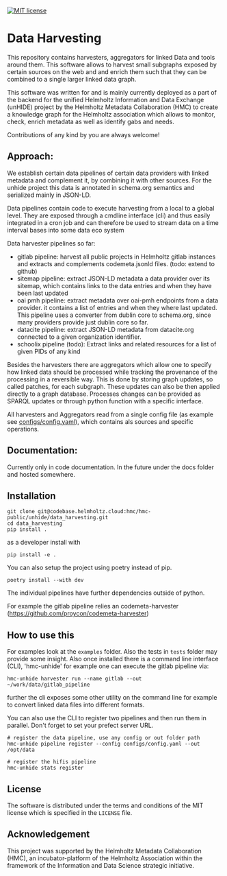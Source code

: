 [![MIT license](https://img.shields.io/badge/license-MIT-blue.svg)](LICENSE)
# Data Harvesting

This repository contains harvesters, aggregators for linked Data and tools around them. 
This software allows to harvest small subgraphs exposed by certain sources on the web and
and enrich them such that they can be combined to a single larger linked data graph. 

This software was written for and is mainly currently deployed as a part of the backend for the unified Helmholtz Information and Data Exchange (unHIDE) project by the Helmholtz Metadata Collaboration (HMC) to create
a knowledge graph for the Helmholtz association which allows to monitor, check, enrich metadata as well as
identify gabs and needs.

Contributions of any kind by you are always welcome!

## Approach:

We establish certain data pipelines of certain data providers with linked metadata and complement it, by combining it with other sources. For the unhide project this data is annotated in schema.org semantics and serialized mainly in JSON-LD.

Data pipelines contain code to execute harvesting from a local to a global level. 
They are exposed through a cmdline interface (cli) and thus easily integrated in a cron job and can therefore be used to stream data on a time interval bases into some data eco system

Data harvester pipelines so far:
- gitlab pipeline: harvest all public projects in Helmholtz gitlab instances and extracts and complements codemeta.jsonld files. (todo: extend to github)
- sitemap pipeline: extract JSON-LD metadata a data provider over its sitemap, which contains links to the data entries and when they have been last updated
- oai pmh pipeline: extract metadata over oai-pmh endpoints from a data provider. it contains a list of entries and when they where last updated. This pipeline uses a converter from dublin core to schema.org, since many providers provide just dublin core so far.
- datacite pipeline: extract JSON-LD metadata from datacite.org connected to a given organization identifier.
- schoolix pipeline (todo): Extract links and related resources for a list of given PIDs of any kind

Besides the harvesters there are aggregators which allow one to specify how linked data should be processed while tracking the provenance of the processing in a reversible way. This is done by storing graph updates, so called patches, for each subgraph. These updates can also be then applied directly to a graph database. Processes changes can be provided as SPARQL updates or through python function with a specific interface.

All harvesters and Aggregators read from a single config file (as example see [configs/config.yaml](https://codebase.helmholtz.cloud/hmc/hmc-public/unhide/data_harvesting/-/blob/dev/data_harvesting/configs/config.yaml)), which contains als sources and specific operations. 

## Documentation:

Currently only in code documentation. In the future under the docs folder and hosted somewhere.

## Installation

```
git clone git@codebase.helmholtz.cloud:hmc/hmc-public/unhide/data_harvesting.git
cd data_harvesting
pip install .
```
as a developer install with
```
pip install -e .
```
You can also setup the project using poetry instead of pip.
```
poetry install --with dev
```

The individual pipelines have further dependencies outside of python.

For example the gitlab pipeline relies an codemeta-harvester (https://github.com/proycon/codemeta-harvester)

## How to use this

For examples look at the `examples` folder. Also the tests in `tests` folder may provide some insight.
Also once installed there is a command line interface (CLI), 'hmc-unhide' for example one can execute the gitlab pipeline via:

```
hmc-unhide harvester run --name gitlab --out ~/work/data/gitlab_pipeline
```

further the cli exposes some other utility on the command line for example to convert linked data files 
into different formats.

You can also use the CLI to register two pipelines and then run them in parallel. Don't forget to set your prefect server URL.

```
# register the data pipeline, use any config or out folder path
hmc-unhide pipeline register --config configs/config.yaml --out /opt/data

# register the hifis pipeline
hmc-unhide stats register
```

## License

The software is distributed under the terms and conditions of the MIT license which is specified in the `LICENSE` file.
## Acknowledgement

This project was supported by the Helmholtz Metadata Collaboration (HMC), an incubator-platform of the Helmholtz Association within the framework of the Information and Data Science strategic initiative.

